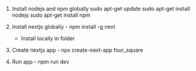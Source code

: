 1) Install nodejs and npm globally
    sudo apt-get update
    sudo apt-get install nodejs
    sudo apt-get install npm

2) Install nextjs globally - npm install -g next
    - Install locally in folder

3) Create nextjs app - npx create-next-app four_square

4) Run app - npm run dev
